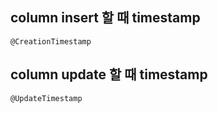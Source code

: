 ## column insert 할 때 timestamp
    @CreationTimestamp
## column update 할 때 timestamp 
    @UpdateTimestamp
